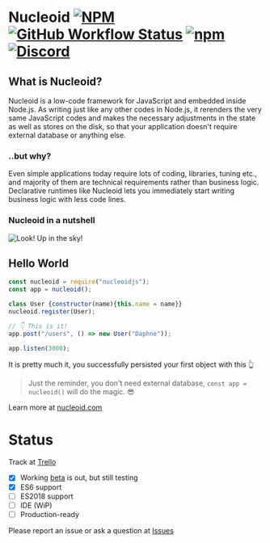 # Nucleoid [![NPM](https://img.shields.io/npm/l/nucleoidjs)](https://www.apache.org/licenses/LICENSE-2.0) [![GitHub Workflow Status](https://img.shields.io/github/workflow/status/nucleoidjs/nucleoid/Test)](https://github.com/NucleoidJS/Nucleoid/actions/workflows/test.yml) [![npm](https://img.shields.io/npm/v/nucleoidjs)](https://www.npmjs.com/package/nucleoidjs) [![Discord](https://img.shields.io/discord/848931276559482900)](https://discord.gg/eWXFCCuU5y)

## What is Nucleoid?

Nucleoid is a low-code framework for JavaScript and embedded inside Node.js. As writing just like any other codes in
Node.js, it rerenders the very same JavaScript codes and makes the necessary adjustments in the state as well as stores
on the disk, so that your application doesn't require external database or anything else.

### ..but why?

Even simple applications today require lots of coding, libraries, tuning etc., and majority of them are technical
requirements rather than business logic. Declarative runtimes like Nucleoid lets you immediately start writing business
logic with less code lines.

### Nucleoid in a nutshell

![Look! Up in the sky!](https://drive.google.com/uc?export=view&id=1bNaHtwcxrKSTjlJw4RAVRw-ImkC86juX)

## Hello World

```javascript
const nucleoid = require("nucleoidjs");
const app = nucleoid();

class User {constructor(name){this.name = name}}
nucleoid.register(User);

// 👇 This is it!
app.post("/users", () => new User("Daphne"));

app.listen(3000);
```

It is pretty much it, you successfully persisted your first object with this :point_up_2:

> Just the reminder, you don't need external database, `const app = nucleoid()` will do the magic. :sunglasses:

Learn more at [nucleoid.com](https://nucleoid.com)

# Status

Track at [Trello](https://trello.com/b/TZ73H1Fk/nucleoid)

- [X] Working [beta](https://www.npmjs.com/package/nucleoidjs) is out, but still testing
- [X] ES6 support
- [ ] ES2018 support
- [ ] IDE (WiP)
- [ ] Production-ready

Please report an issue or ask a question at [Issues](https://github.com/NucleoidJS/Nucleoid/issues)
